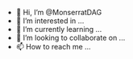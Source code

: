 - 👋 Hi, I’m @MonserratDAG
- 👀 I’m interested in ...
- 🌱 I’m currently learning ...
- 💞️ I’m looking to collaborate on ...
- 📫 How to reach me ...

<!---
MonserratDAG/MonserratDAG is a ✨ special ✨ repository because its `README.md` (this file) appears on your GitHub profile.
You can click the Preview link to take a look at your changes.
--->

